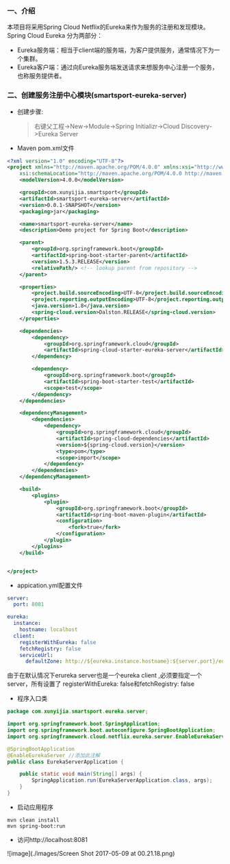 ### 一、介绍
本项目将采用Spring Cloud Netflix的Eureka来作为服务的注册和发现模块。Spring Cloud Eureka
分为两部分：
* Eureka服务端：相当于client端的服务端，为客户提供服务，通常情况下为一个集群。
* Eureka客户端：通过向Eureka服务端发送请求来想服务中心注册一个服务，也称服务提供者。

### 二、创建服务注册中心模块(smartsport-eureka-server)

* 创建步骤:

  >右键父工程->New->Module->Spring Initializr->Cloud Discovery->Eureka Server

* Maven pom.xml文件

```xml
<?xml version="1.0" encoding="UTF-8"?>
<project xmlns="http://maven.apache.org/POM/4.0.0" xmlns:xsi="http://www.w3.org/2001/XMLSchema-instance"
	xsi:schemaLocation="http://maven.apache.org/POM/4.0.0 http://maven.apache.org/xsd/maven-4.0.0.xsd">
	<modelVersion>4.0.0</modelVersion>

	<groupId>com.xunyijia.smartsport</groupId>
	<artifactId>smartsport-eureka-server</artifactId>
	<version>0.0.1-SNAPSHOT</version>
	<packaging>jar</packaging>

	<name>smartsport-eureka-server</name>
	<description>Demo project for Spring Boot</description>

	<parent>
		<groupId>org.springframework.boot</groupId>
		<artifactId>spring-boot-starter-parent</artifactId>
		<version>1.5.3.RELEASE</version>
		<relativePath/> <!-- lookup parent from repository -->
	</parent>

	<properties>
		<project.build.sourceEncoding>UTF-8</project.build.sourceEncoding>
		<project.reporting.outputEncoding>UTF-8</project.reporting.outputEncoding>
		<java.version>1.8</java.version>
		<spring-cloud.version>Dalston.RELEASE</spring-cloud.version>
	</properties>

	<dependencies>
		<dependency>
			<groupId>org.springframework.cloud</groupId>
			<artifactId>spring-cloud-starter-eureka-server</artifactId>
		</dependency>

		<dependency>
			<groupId>org.springframework.boot</groupId>
			<artifactId>spring-boot-starter-test</artifactId>
			<scope>test</scope>
		</dependency>
	</dependencies>

	<dependencyManagement>
		<dependencies>
			<dependency>
				<groupId>org.springframework.cloud</groupId>
				<artifactId>spring-cloud-dependencies</artifactId>
				<version>${spring-cloud.version}</version>
				<type>pom</type>
				<scope>import</scope>
			</dependency>
		</dependencies>
	</dependencyManagement>

	<build>
		<plugins>
			<plugin>
				<groupId>org.springframework.boot</groupId>
				<artifactId>spring-boot-maven-plugin</artifactId>
				<configuration>
					<fork>true</fork>
				</configuration>
			</plugin>
		</plugins>
	</build>


</project>

```

* appication.yml配置文件

```yml
server:
  port: 8081

eureka:
  instance:
    hostname: localhost
  client:
    registerWithEureka: false
    fetchRegistry: false
    serviceUrl:
      defaultZone: http://${eureka.instance.hostname}:${server.port}/eureka/
```

由于在默认情况下erureka server也是一个eureka client ,必须要指定一个 server，所有设置了
registerWithEureka: false和fetchRegistry: false

* 程序入口类

```java
package com.xunyijia.smartsport.eureka.server;

import org.springframework.boot.SpringApplication;
import org.springframework.boot.autoconfigure.SpringBootApplication;
import org.springframework.cloud.netflix.eureka.server.EnableEurekaServer;

@SpringBootApplication
@EnableEurekaServer //添加此注解
public class EurekaServerApplication {

	public static void main(String[] args) {
		SpringApplication.run(EurekaServerApplication.class, args);
	}
}
```

* 启动应用程序

```script
mvn clean install
mvn spring-boot:run
```

* 访问http://localhost:8081

![image](./images/Screen Shot 2017-05-09 at 00.21.18.png)
